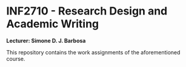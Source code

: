 # INF2710 - Research Design and Academic Writing #
**Lecturer: Simone D. J. Barbosa**

This repository contains the work assignments of the aforementioned course.

